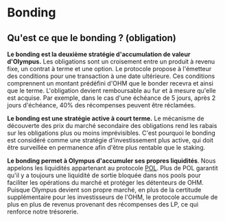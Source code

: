 # Bonding

## Qu'est ce que le bonding ? \(obligation\)

**Le bonding est la deuxième stratégie d'accumulation de valeur d'Olympus.** Les obligations sont un croisement entre un produit à revenu fixe, un contrat à terme et une option. Le protocole propose à l'émetteur des conditions pour une transaction à une date ultérieure. Ces conditions comprennent un montant prédéfini d'OHM que le bonder recevra et ainsi que le terme. L'obligation devient remboursable au fur et à mesure qu'elle est acquise. Par exemple, dans le cas d'une échéance de 5 jours, après 2 jours d'échéance, 40% des récompenses peuvent être réclamées.   
  
**Le bonding est une stratégie active à court terme.** Le mécanisme de découverte des prix du marché secondaire des obligations rend les rabais sur les obligations plus ou moins imprévisibles. C'est pourquoi le bonding est considéré comme une stratégie d'investissement plus active, qui doit être surveillée en permanence afin d'être plus rentable que le staking.   
  
**Le bonding permet à Olympus d'accumuler ses propres liquidités**. Nous appelons les liquidités appartenant au protocole [POL](https://docs.olympusdao.finance/v/francais/basics/glossary#pol). Plus de POL garantit qu'il y a toujours une liquidité de sortie bloquée dans nos pools pour faciliter les opérations du marché et protéger les détenteurs de OHM. Puisque Olympus devient son propre marché, en plus de la certitude supplémentaire pour les investisseurs de l'OHM, le protocole accumule de plus en plus de revenus provenant des récompenses des LP, ce qui renforce notre trésorerie.

